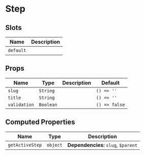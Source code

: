 # Step

## Slots

| Name      | Description |
| --------- | ----------- |
| `default` | &nbsp;      |

## Props

| Name         | Type      | Description | Default       |
| ------------ | --------- | ----------- | ------------- |
| `slug`       | `String`  |             | `() => ''`    |
| `title`      | `String`  |             | `() => ''`    |
| `validation` | `Boolean` |             | `() => false` |

## Computed Properties

| Name            | Type     | Description                         |
| --------------- | -------- | ----------------------------------- |
| `getActiveStep` | `object` | **Dependencies:** `slug`, `$parent` |

